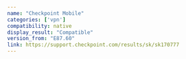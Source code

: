 ```yaml
---
name: "Checkpoint Mobile"
categories: ['vpn']
compatibility: native
display_result: "Compatible"
version_from: "E87.60"
link: https://support.checkpoint.com/results/sk/sk170777
---
```

